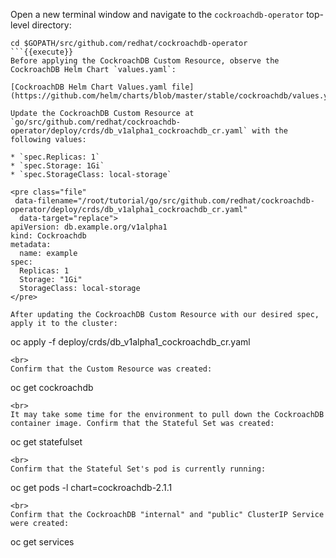 Open a new terminal window and navigate to the `cockroachdb-operator` top-level directory:

```
cd $GOPATH/src/github.com/redhat/cockroachdb-operator
```{{execute}}
Before applying the CockroachDB Custom Resource, observe the CockroachDB Helm Chart `values.yaml`:

[CockroachDB Helm Chart Values.yaml file](https://github.com/helm/charts/blob/master/stable/cockroachdb/values.yaml)

Update the CockroachDB Custom Resource at `go/src/github.com/redhat/cockroachdb-operator/deploy/crds/db_v1alpha1_cockroachdb_cr.yaml` with the following values:

* `spec.Replicas: 1`
* `spec.Storage: 1Gi`
* `spec.StorageClass: local-storage`

<pre class="file"
 data-filename="/root/tutorial/go/src/github.com/redhat/cockroachdb-operator/deploy/crds/db_v1alpha1_cockroachdb_cr.yaml"
  data-target="replace">
apiVersion: db.example.org/v1alpha1
kind: Cockroachdb
metadata:
  name: example
spec:
  Replicas: 1
  Storage: "1Gi"
  StorageClass: local-storage
</pre>

After updating the CockroachDB Custom Resource with our desired spec, apply it to the cluster:

```
oc apply -f deploy/crds/db_v1alpha1_cockroachdb_cr.yaml
```{{execute}}
<br>
Confirm that the Custom Resource was created:

```
oc get cockroachdb
```{{execute}}
<br>
It may take some time for the environment to pull down the CockroachDB container image. Confirm that the Stateful Set was created:

```
oc get statefulset
```{{execute}}
<br>
Confirm that the Stateful Set's pod is currently running:

```
oc get pods -l chart=cockroachdb-2.1.1
```{{execute}}
<br>
Confirm that the CockroachDB "internal" and "public" ClusterIP Service were created:

```
oc get services
```{{execute}}
